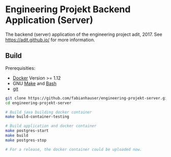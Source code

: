 # Engineering Projekt Backend Application (Server)
  
The backend (server) application of the engineering project adit, 2017. See https://adit.github.io/ for more information.

## Build

Prerequisities:

- [Docker](https://www.docker.com/) Version >= 1.12
- GNU [Make](https://www.gnu.org/software/make/) and [Bash](https://www.gnu.org/software/bash/)
- [git](https://www.git-scm.org/)


```bash
git clone https://github.com/fabianhauser/engineering-projekt-server.git engineering-projekt-server
cd engineering-projekt-server

# Build java building docker container
make build-container-testing

# Build application and docker container
make postgres-start
make build
make postgres-stop

# For a release, the docker container could be uploaded now.
```
